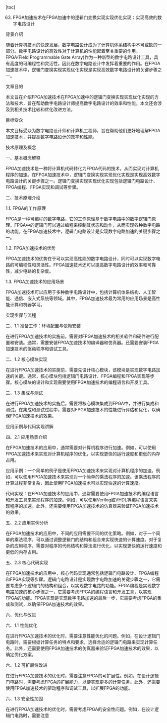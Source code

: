 
[toc]                    
                
                
63. FPGA加速技术在FPGA加速中的逻辑门变换实现实现优化实现：实现高效的数字电路设计

背景介绍

随着计算机技术的快速发展，数字电路设计成为了计算机体系结构中不可或缺的一部分。数字电路设计的高效性对于计算机的性能起着至关重要的作用。FPGA(Field Programmable Gate Array)作为一种新型的数字电路设计工具，具有高度的可编程性和灵活性，因此在数字电路设计中发挥着重要的作用。在FPGA加速技术中，逻辑门变换实现实现优化实现是实现高效数字电路设计的关键步骤之一。

文章目的

本文旨在介绍FPGA加速技术在FPGA加速中的逻辑门变换实现实现优化实现的方法和技术，旨在帮助数字电路设计师提高数字电路设计的效率和性能。本文还会涉及到相关技术比较和优化改进方法。

目标受众

本文目标受众为数字电路设计师和计算机工程师，旨在帮助他们更好地理解FPGA加速技术，并提高数字电路设计的效率和性能。

技术原理及概念

一、基本概念解释

FPGA加速技术是一种将计算机代码转化为FPGA代码的技术，从而实现对计算机程序的加速。在FPGA加速技术中，逻辑门变换实现实现优化实现是实现高效数字电路设计的关键步骤之一。逻辑门变换实现实现优化实现包括逻辑门电路设计、FPGA编程、FPGA实现和调试等步骤。

二、技术原理介绍

1.1. FPGA的工作原理

FPGA是一种可编程的数字电路，它的工作原理基于数字电路中的数字逻辑门原理。FPGA中的逻辑门可以通过编程来控制其状态和动作，从而实现各种数字电路的功能。在FPGA加速技术中，逻辑门电路设计是实现数字电路加速的关键步骤之一。

1.2. FPGA加速技术的优势

FPGA加速技术的优势在于可以实现高性能的数字电路设计，同时可以实现数字电路的可编程性和灵活性。FPGA加速技术还可以提高数字电路设计的效率和可靠性，减少电路的复杂度。

1.3. FPGA加速技术的应用场景

FPGA加速技术可以应用于多种数字电路设计中，包括计算机体系结构、人工智能、通信、嵌入式系统等领域。其中，FPGA加速技术最为常用的应用场景是高性能计算和机器学习。

实现步骤与流程

二、1.1 准备工作：环境配置与依赖安装

在进行FPGA加速技术的实施前，需要对FPGA加速技术的相关软件和硬件进行配置和安装。通常，需要安装FPGA加速技术的编译器和仿真器。还需要安装FPGA加速技术的驱动程序和调试工具。

二、1.2 核心模块实现

在进行FPGA加速技术的实施前，需要先设计核心模块，该模块是实现数字电路加速的关键。通常，核心模块包括逻辑门电路设计、FPGA编程和FPGA实现等步骤。核心模块的设计和实现需要使用FPGA加速技术的编程语言和开发工具。

三、1.3 集成与测试

在进行FPGA加速技术的实施后，需要将核心模块集成到FPGA中，并进行集成和测试。在集成和测试过程中，需要对FPGA加速技术的性能进行评估和优化，以确保FPGA加速技术的效果。

应用示例与代码实现讲解

四、2.1 应用场景介绍

在FPGA加速技术的应用中，通常需要对计算机程序进行加速。例如，可以使用FPGA加速技术来实现对计算机程序的优化，以实现更快的运行速度和更低的内存占用。

应用示例：一个简单的例子是使用FPGA加速技术来实现对计算机程序的加速。例如，可以使用FPGA加速技术来实现对一个简单的乘法程序的加速。该乘法程序的计算过程非常复杂，因此使用FPGA加速技术可以实现快速的计算速度。

代码实现：在FPGA加速技术的应用中，通常需要使用FPGA加速技术的编程语言和开发工具来实现程序的加速。例如，可以使用Verilog或VHDL等编程语言来实现程序的加速。此外，还需要使用FPGA加速技术的仿真器来验证FPGA加速技术的效果。

五、2.2 应用实例分析

在FPGA加速技术的应用中，不同的应用需要不同的优化策略。例如，对于一个简单的乘法程序，可以通过调整逻辑门的结构和组合来实现快速的计算速度。对于复杂的应用程序，需要对程序的代码结构和算法进行优化，以实现更快的运行速度和更低的内存占用。

五、2.3 核心代码实现

在FPGA加速技术的应用中，核心代码实现通常包括逻辑门电路设计、FPGA编程和FPGA实现等步骤。逻辑门电路设计是实现数字电路加速的关键步骤之一，它需要考虑多个逻辑门的结构和组合，以实现数字电路的功能。FPGA编程是实现数字电路加速的核心步骤之一，它需要考虑FPGA的编程语言和开发工具，以实现FPGA的功能。FPGA实现是实现数字电路加速的最后一步，它需要考虑FPGA的集成和测试，以确保FPGA加速技术的效果。

六、优化与改进

六、1.1 性能优化

在进行FPGA加速技术的优化时，需要注意性能优化的问题。例如，在设计逻辑门电路时，需要根据计算任务的特点和要求，选择合适的逻辑门电路来实现计算任务。此外，还需要使用FPGA加速技术的仿真器来验证FPGA加速技术的效果，以确定优化方案。

六、1.2 可扩展性改进

在进行FPGA加速技术的优化时，需要注意FPGA的可扩展性。例如，在设计逻辑门电路时，需要考虑FPGA的扩展能力，以便实现更多的计算任务。此外，还需要使用FPGA加速技术的驱动程序和调试工具，以扩展FPGA的功能。

六、1.3 安全性加固

在进行FPGA加速技术的优化时，需要考虑FPGA的安全性问题。例如，在设计逻辑门电路时，需要注意

